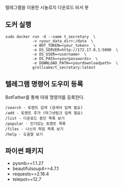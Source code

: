 텔레그램을 이용한 시놀로지 다운로드 비서 봇
 
## 도커 실행
```
sudo docker run -d --name t_secretary  \
            -v <your_data_dir>:/data  \
            -e BOT_TOKEN=<your_token>  \
            -e DS_SERVER=http://172.17.0.1:5000  \
            -e DS_USER=<username>  \
            -e DS_PASS=<yourpasswords>  \
            -e DOWNLOAD_PATH=<yourdownloadpath>  \
            grollcake/t_secretary:latest
```

## 텔레그램 명령어 도우미 등록
BotFather를 통해 아래 명령어를 등록한다.
```
/search - 토렌트 검색 (검색어 입력 필요)
/add - 토렌트 추가 (마그넷링크 입력 필요)
/list - 다운로드 중인 목록 보기
/popular - 인기있는 토렌트 목록
/files - 나스의 파일 목록 보기
/help - 도움말 보기
```

## 파이썬 패키지
- pysmb==1.1.27
- beautifulsoup4==4.7.1
- requests==2.18.4
- telepot==12.7

